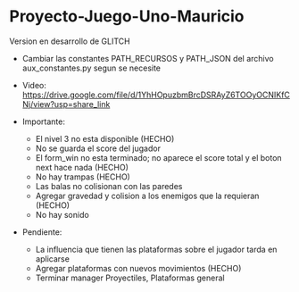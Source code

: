 # Proyecto-Juego-Uno-Mauricio
Version en desarrollo de GLITCH
* Cambiar las constantes PATH_RECURSOS y PATH_JSON del archivo aux_constantes.py segun se necesite

* Video: https://drive.google.com/file/d/1YhHOpuzbmBrcDSRAyZ6TOOyOCNIKfCNj/view?usp=share_link

* Importante:
    - El nivel 3 no esta disponible (HECHO)
    - No se guarda el score del jugador
    - El form_win no esta terminado; no aparece el score total y el boton next hace nada (HECHO)
    - No hay trampas (HECHO)
    - Las balas no colisionan con las paredes
    - Agregar gravedad y colision a los enemigos que la requieran (HECHO)
    - No hay sonido


* Pendiente:
    - La influencia que tienen las plataformas sobre el jugador tarda en aplicarse
    - Agregar plataformas con nuevos movimientos (HECHO)
    - Terminar manager Proyectiles, Plataformas general